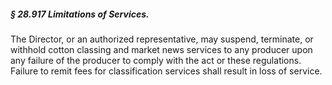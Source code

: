 ##### § 28.917 Limitations of Services. #####

The Director, or an authorized representative, may suspend, terminate, or withhold cotton classing and market news services to any producer upon any failure of the producer to comply with the act or these regulations. Failure to remit fees for classification services shall result in loss of service.